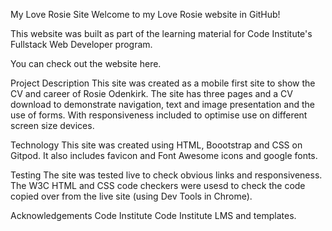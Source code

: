 My Love Rosie Site
Welcome to my Love Rosie website in GitHub!

This website was built as part of the learning material for Code Institute's Fullstack Web Developer program.

You can check out the website here.

Project Description
This site was created as a mobile first site to show the CV and career of Rosie Odenkirk. The site has three pages and a CV download to demonstrate navigation, text and image presentation and the use of forms. With responsiveness included to optimise use on different screen size devices.

Technology
This site was created using HTML, Boootstrap and CSS on Gitpod. It also includes favicon and Font Awesome icons and google fonts.

Testing
The site was tested live to check obvious links and responsiveness. The W3C HTML and CSS code checkers were usesd to check the code copied over from the live site (using Dev Tools in Chrome).

Acknowledgements
Code Institute Code Institute LMS and templates.
